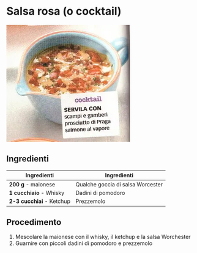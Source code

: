 # Salsa rosa (o cocktail)

![](img/Salsa-rosa.webp)

## Ingredienti

| Ingredienti                  | Ingredienti             |
| ---------------------------- | ----------------------- |
| **200 g** - maionese | Qualche goccia di salsa Worcester |
| **1 cucchiaio** - Whisky | Dadini di pomodoro |
| **2-3 cucchiai** - Ketchup | Prezzemolo |

## Procedimento

1. Mescolare la maionese con il whisky, il ketchup e la salsa Worchester
2. Guarnire con piccoli dadini di pomodoro e prezzemolo
